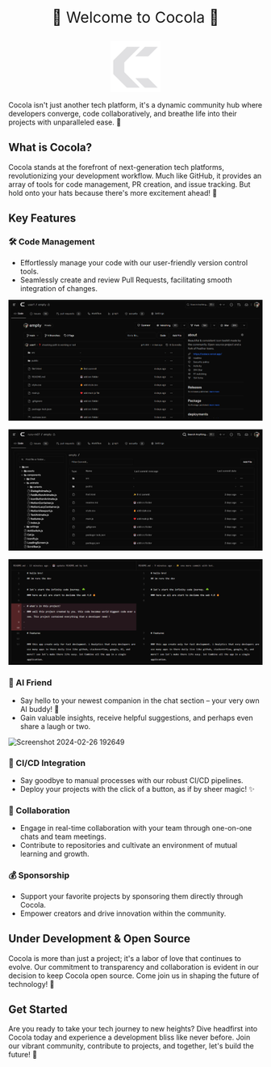 <p style="font-size:30px" align="center">
🌟 Welcome to Cocola 🌟
</p>

<p align="center">
    <img src="https://github.com/cocola-dev/cocola/blob/main/public/logo.png?raw=true" alt="Sublime's custom image" width="100"/>
</p>

Cocola isn't just another tech platform, it's a dynamic community hub where developers converge, code collaboratively, and breathe life into their projects with unparalleled ease. 🚀

## What is Cocola?

Cocola stands at the forefront of next-generation tech platforms, revolutionizing your development workflow. Much like GitHub, it provides an array of tools for code management, PR creation, and issue tracking. But hold onto your hats because there's more excitement ahead! 🎉

## Key Features

### 🛠️ Code Management

- Effortlessly manage your code with our user-friendly version control tools.
- Seamlessly create and review Pull Requests, facilitating smooth integration of changes.

![tree files](/assets/images/code_page.png)

![Code Management](/assets/images/code_tree.png)

![code review](/assets/images/code_review.png)

### 💬 AI Friend

- Say hello to your newest companion in the chat section – your very own AI buddy! 🤖
- Gain valuable insights, receive helpful suggestions, and perhaps even share a laugh or two.

![Screenshot 2024-02-26 192649](https://github.com/cocola-dev/cocola/assets/142723369/e76b1f7d-2ec3-4780-bac9-2432e4bcd29d)

### 🚧 CI/CD Integration

- Say goodbye to manual processes with our robust CI/CD pipelines.
- Deploy your projects with the click of a button, as if by sheer magic! ✨

### 🤝 Collaboration

- Engage in real-time collaboration with your team through one-on-one chats and team meetings.
- Contribute to repositories and cultivate an environment of mutual learning and growth.

### 💰 Sponsorship

- Support your favorite projects by sponsoring them directly through Cocola.
- Empower creators and drive innovation within the community.

## Under Development & Open Source

Cocola is more than just a project; it's a labor of love that continues to evolve. Our commitment to transparency and collaboration is evident in our decision to keep Cocola open source. Come join us in shaping the future of technology! 🌈

## Get Started

Are you ready to take your tech journey to new heights? Dive headfirst into Cocola today and experience a development bliss like never before. Join our vibrant community, contribute to projects, and together, let's build the future! 🚀

